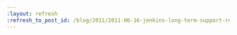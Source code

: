```yaml
---
:layout: refresh
:refresh_to_post_id: /blog/2011/2011-06-16-jenkins-long-term-support-release
---
```

